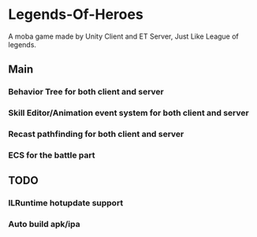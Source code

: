 # Legends-Of-Heroes
A moba game made by Unity Client and ET Server, Just Like League of legends.
## Main
### Behavior Tree for both client and server
### Skill Editor/Animation event system for both client and server
### Recast pathfinding for both client and server
### ECS for the battle part

## TODO
### ILRuntime hotupdate support
### Auto build apk/ipa